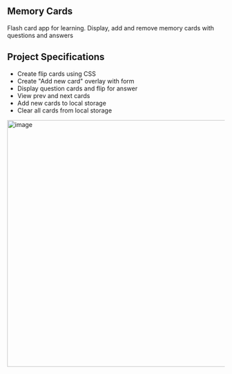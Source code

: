 ## Memory Cards

Flash card app for learning. Display, add and remove memory cards with questions and answers

## Project Specifications

- Create flip cards using CSS
- Create "Add new card" overlay with form
- Display question cards and flip for answer
- View prev and next cards
- Add new cards to local storage
- Clear all cards from local storage


<img width="572" alt="image" src="https://github.com/rinkiikundu/memory-cards/assets/114035567/2197cf5f-0da5-4400-bf61-170690d6f71c">


